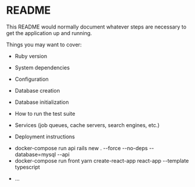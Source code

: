 # README

This README would normally document whatever steps are necessary to get the
application up and running.

Things you may want to cover:

* Ruby version

* System dependencies

* Configuration

* Database creation

* Database initialization

* How to run the test suite

* Services (job queues, cache servers, search engines, etc.)

* Deployment instructions
- docker-compose run api rails new . --force --no-deps --database=mysql --api
- docker-compose run front yarn create-react-app react-app --template typescript

* ...


<!-- rails api, puma, nginx, react, mysql, docker -->